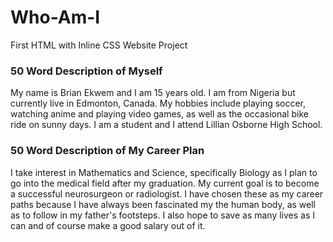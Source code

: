 # Who-Am-I
First HTML with Inline CSS Website Project

### 50 Word Description of Myself
My name is Brian Ekwem and I am 15 years old. I am from Nigeria but currently live in Edmonton, Canada. My hobbies include playing soccer, watching anime and playing video games, as well as the occasional bike ride on sunny days. I am a student and I attend Lillian Osborne High School.

### 50 Word Description of My Career Plan
I take interest in Mathematics and Science, specifically Biology as I plan to go into the medical field after my graduation. My current goal is to become a successful neurosurgeon or radiologist. I have chosen these as my career paths because I have always been fascinated my the human body, as well as to follow in my father's footsteps. I also hope to save as many lives as I can and of course make a good salary out of it. 
